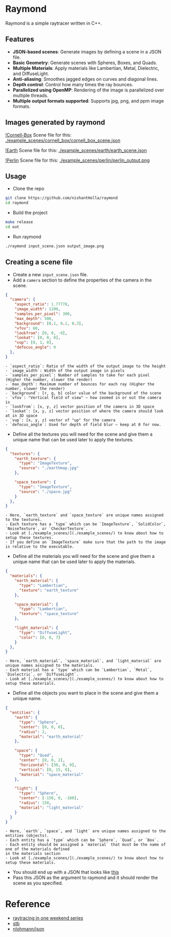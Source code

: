 # Raymond

Raymond is a simple raytracer written in C++.

## Features

- **JSON-based scenes**: Generate images by defining a scene in a JSON file.
- **Basic Geometry**: Generate scenes with Spheres, Boxes, and Quads.
- **Multiple Materials**: Apply materials like Lambertian, Metal, Dielectric, and DiffuseLight.
- **Anti-aliasing**: Smoothes jagged edges on curves and diagonal lines.
- **Depth control**: Control how many times the ray bounces.
- **Parallelized using OpenMP**: Rendering of the image is parallelized over multiple threads.
- **Multiple output formats supported**: Supports jpg, png, and ppm image formats.

## Images generated by raymond

[!Cornell-Box](./example_scenes/cornell_box/cornell_box_output.png)
Scene file for this: [./example_scenes/cornell_box/cornell_box_scene.json](./example_scenes/cornell_box/cornell_box_scene.json)

[!Earth](./example_scenes/earth/earth_output.png)
Scene file for this: [./example_scenes/earth/earth_scene.json](./example_scenes/earth/earth_scene.json)

[!Perlin](./example_scenes/perlin/perlin_output.png)
Scene file for this: [./example_scenes/perlin/perlin_output.png](./example_scenes/perlin/perlin_scene.json)

## Usage

- Clone the repo
```bash
git clone https://github.com/nishantHolla/raymond
cd raymond
```

- Build the project
```bash
make release
cd out
```

- Run raymond
```bash
./raymond input_scene.json output_image.png
```

## Creating a scene file

- Create a new `input_scene.json` file.
- Add a `camera` section to define the properties of the camera in the scene.
```json
{
  "camera": {
    "aspect_ratio": 1.77778,
    "image_width": 1200,
    "samples_per_pixel": 300,
    "max_depth": 500,
    "background": [0.1, 0.1, 0.3],
    "vfov": 60,
    "lookfrom": [0, 0, -9],
    "lookat": [0, 0, 0],
    "vup": [0, 1, 0],
    "defocus_angle": 0
  },
}
```
    - `aspect_ratio`: Ratio of the width of the output image to the height
    - `image_width`: Width of the output image in pixels
    - `samples_per_pixel`: Number of samples to take for each pixel (Higher the number, slower the render)
    - `max_depth`: Maximum number of bounces for each ray (Higher the number, slower the render)
    - `background`: [r, g, b] color value of the background of the scene
    - `vfov`: "Vertical field of view" — how zoomed in or out the camera is
    - `lookfrom`: [x, y, z] vector position of the camera in 3D space
    - `lookat`: [x, y, z] vector position of where the camera should look at in 3D space
    - `vup`: [x, y, z] vector of "up" for the camera
    - `defocus_angle`: Used for depth of field blur — keep at 0 for now.

- Define all the textures you will need for the scene and give them a unique name that can be used
later to apply the textures.
```json
{
  "textures": {
    "earth_texture": {
      "type": "ImageTexture",
      "source": "./earthmap.jpg"
    },

    "space_texture": {
      "type": "ImageTexture",
      "source": "./space.jpg"
    }
  },
}
```
    - Here, `earth_texture` and `space_texture` are unique names assigned to the textures.
    - Each texture has a `type` which can be `ImageTexture`, `SolidColor`, `NoiseTexture`, or `CheckerTexture`.
    - Look at [./example_scenes/](./example_scenes/) to know about how to setup these textures.
    - If you define an `ImageTexture` make sure that the path to the image is relative to the executable.

- Define all the materials you will need for the scene and give them a unique name that can be used
later to apply the materials.
```json
{
  "materials": {
    "earth_material": {
      "type": "Lambertian",
      "texture": "earth_texture"
    },

    "space_material": {
      "type": "Lambertian",
      "texture": "space_texture"
    },

    "light_material": {
      "type": "DiffuseLight",
      "color": [8, 8, 7]
    }
  },
}
```
    - Here, `earth_material`, `space_material`, and `light_material` are unique names assigned to the materials.
    - Each material has a `type` which can be `Lambertian`, `Metal`, `Dielectric`, or `DiffuseLight`.
    - Look at [./example_scenes/](./example_scenes/) to know about how to setup these materials.

- Define all the objects you want to place in the scene and give them a unique name.
```json
{
  "entities": {
    "earth": {
      "type": "Sphere",
      "center": [0, 0, 0],
      "radius": 2,
      "material": "earth_material"
    },

    "space": {
      "type": "Quad",
      "center": [0, 0, 2],
      "horizontal": [30, 0, 0],
      "vertical": [0, 15, 0],
      "material": "space_material"
    },

    "light": {
      "type": "Sphere",
      "center": [-150, 0, -180],
      "radius": 150,
      "material": "light_material"
    }
  }
}
```
    - Here, `earth`, `space`, and `light` are unique names assigned to the entities (objects).
    - Each entity has a `type` which can be `Sphere`, `Quad`, or `Box`.
    - Each entity should be assigned a `material` that must be the name of one of the materials defined
    in the materials section
    - Look at [./example_scenes/](./example_scenes/) to know about how to setup these materials.
- You should end up with a JSON that looks like [this](./example_scenes/earth/earth_scene.json)
- Pass this JSON as the argument to raymond and it should render the scene as you specified.

# Reference

- [raytracing in one weekend series](https://raytracing.github.io/)
- [stb](https://github.com/nothings/stb)
- [nlohmann/json](https://github.com/nlohmann/json)
